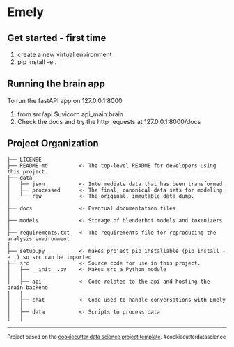 Emely
==============================

## Get started - first time
1. create a new virtual environment
2. pip install -e .

## Running the brain app
To run the fastAPI app on 127.0.0.1:8000
1. from src/api $uvicorn api_main:brain 
2. Check the docs and try the http requests at 127.0.0.1:8000/docs


Project Organization
------------

    ├── LICENSE
    ├── README.md          <- The top-level README for developers using this project.
    ├── data
    │   ├── json           <- Intermediate data that has been transformed.
    │   ├── processed      <- The final, canonical data sets for modeling.
    │   └── raw            <- The original, immutable data dump.
    │
    ├── docs               <- Eventual documentation files
    │
    ├── models             <- Storage of blenderbot models and tokenizers
    │
    ├── requirements.txt   <- The requirements file for reproducing the analysis environment
    │
    ├── setup.py           <- makes project pip installable (pip install -e .) so src can be imported
    ├── src                <- Source code for use in this project.
    │   ├── __init__.py    <- Makes src a Python module
    │   │
    │   ├── api            <- Code related to the api and hosting the brain backend
    │   │
    │   ├── chat           <- Code used to handle conversations with Emely
    │   │
    │   ├── data           <- Scripts to process data
    │   │


--------

<p><small>Project based on the <a target="_blank" href="https://drivendata.github.io/cookiecutter-data-science/">cookiecutter data science project template</a>. #cookiecutterdatascience</small></p>
